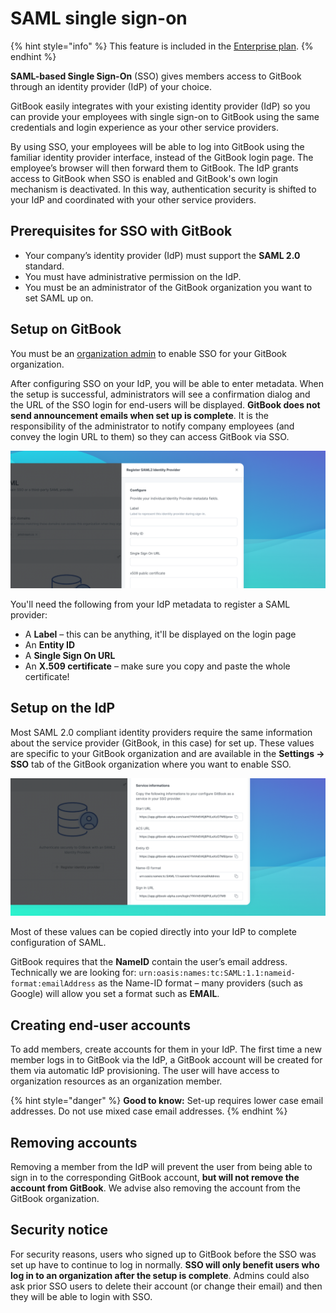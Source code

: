 # SAML single sign-on

{% hint style="info" %}
This feature is included in the [Enterprise plan](../organizations/billing/plans/#enterprise-plan).
{% endhint %}

**SAML-based Single Sign-On** (SSO) gives members access to GitBook through an identity provider (IdP) of your choice.‌

GitBook easily integrates with your existing identity provider (IdP) so you can provide your employees with single sign-on to GitBook using the same credentials and login experience as your other service providers.‌

By using SSO, your employees will be able to log into GitBook using the familiar identity provider interface, instead of the GitBook login page. The employee’s browser will then forward them to GitBook. The IdP grants access to GitBook when SSO is enabled and GitBook's own login mechanism is deactivated. In this way, authentication security is shifted to your IdP and coordinated with your other service providers.‌​

## ​Prerequisites for SSO with GitBook <a href="#prerequisites-for-sso-with-gitbook" id="prerequisites-for-sso-with-gitbook"></a>

* Your company’s identity provider (IdP) must support the **SAML 2.0** standard.
* You must have administrative permission on the IdP.
* You must be an administrator of the GitBook organization you want to set SAML up on.

## ​Setup on GitBook <a href="#setup-on-gitbook" id="setup-on-gitbook"></a>

You must be an [organization admin](../organizations/member-management/roles.md#admin) to enable SSO for your GitBook organization.‌

After configuring SSO on your IdP, you will be able to enter metadata. When the setup is successful, administrators will see a confirmation dialog and the URL of the SSO login for end-users will be displayed. **GitBook does not send announcement emails when set up is complete**. It is the responsibility of the administrator to notify company employees (and convey the login URL to them) so they can access GitBook via SSO.‌

![](../.gitbook/assets/SAML.png)

You'll need the following from your IdP metadata to register a SAML provider:

* A **Label** – this can be anything, it'll be displayed on the login page
* An **Entity ID**
* A **Single Sign On URL**
* An **X.509 certificate** – make sure you copy and paste the whole certificate!

## ​Setup on the IdP <a href="#setup-on-the-idp" id="setup-on-the-idp"></a>

Most SAML 2.0 compliant identity providers require the same information about the service provider (GitBook, in this case) for set up. These values are specific to your GitBook organization and are available in the **Settings -> SSO** tab of the GitBook organization where you want to enable SSO.‌

![](<../.gitbook/assets/SAML Service Info.png>)

Most of these values can be copied directly into your IdP to complete configuration of SAML.

GitBook requires that the **NameID** contain the user’s email address. Technically we are looking for: `urn:oasis:names:tc:SAML:1.1:nameid-format:emailAddress` as the Name-ID format – many providers (such as Google) will allow you set a format such as **EMAIL**.

## ​Creating end-user accounts <a href="#creating-end-user-account" id="creating-end-user-account"></a>

To add members, create accounts for them in your IdP. The first time a new member logs in to GitBook via the IdP, a GitBook account will be created for them via automatic IdP provisioning. The user will have access to organization resources as an organization member.

{% hint style="danger" %}
**Good to know:** Set-up requires lower case email addresses. Do not use mixed case email addresses.‌
{% endhint %}

## ​Removing accounts <a href="#removing-end-user-accounts" id="removing-end-user-accounts"></a>

Removing a member from the IdP will prevent the user from being able to sign in to the corresponding GitBook account, **but will not remove the account from GitBook**. We advise also removing the account from the GitBook organization.

## ​Security notice <a href="#security-notice" id="security-notice"></a>

For security reasons, users who signed up to GitBook before the SSO was set up have to continue to log in normally. **SSO will only benefit users who log in to an organization after the setup is complete**. Admins could also ask prior SSO users to delete their account (or change their email) and then they will be able to login with SSO.
